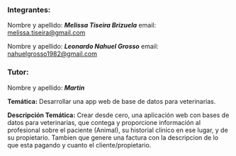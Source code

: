 ### __Integrantes:__
Nombre y apellido: ***Melissa Tiseira Brizuela***
email: melissa.tiseira@gmail.com

Nombre y apellido: ***Leonardo Nahuel Grosso***
email: nahuelgrosso1982@gmail.com

### __Tutor:__
Nombre y apellido: ***Martin***

**Temática:**
Desarrollar una app web de base de datos para veterinarias.

**Descripción Temática:**
Crear desde cero, una aplicación web con bases de datos para veterinarias, que contega y proporcione información al profesional sobre el paciente (Animal), su historial clinico en ese lugar, y de su propietario.
Tambien que genere una factura con la descripcion de lo que esta pagando y cuanto el cliente/propietario.



